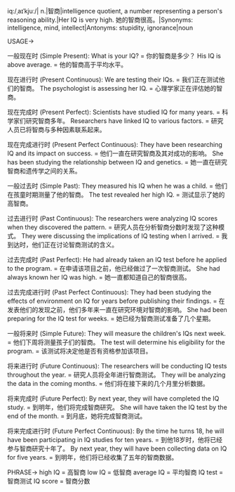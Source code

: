 iq:/ˌaɪˈkjuː/| n.|智商|intelligence quotient, a number representing a person's reasoning ability.|Her IQ is very high. 她的智商很高。|Synonyms: intelligence, mind, intellect|Antonyms: stupidity, ignorance|noun

USAGE->

一般现在时 (Simple Present):
What is your IQ? = 你的智商是多少？
His IQ is above average. = 他的智商高于平均水平。

现在进行时 (Present Continuous):
We are testing their IQs. = 我们正在测试他们的智商。
The psychologist is assessing her IQ. = 心理学家正在评估她的智商。

现在完成时 (Present Perfect):
Scientists have studied IQ for many years. = 科学家们研究智商多年。
Researchers have linked IQ to various factors. = 研究人员已将智商与多种因素联系起来。

现在完成进行时 (Present Perfect Continuous):
They have been researching IQ and its impact on success. = 他们一直在研究智商及其对成功的影响。
She has been studying the relationship between IQ and genetics. = 她一直在研究智商和遗传学之间的关系。

一般过去时 (Simple Past):
They measured his IQ when he was a child. = 他们在孩童时期测量了他的智商。
The test revealed her high IQ. = 测试显示了她的高智商。

过去进行时 (Past Continuous):
The researchers were analyzing IQ scores when they discovered the pattern. = 研究人员在分析智商分数时发现了这种模式。
They were discussing the implications of IQ testing when I arrived. = 我到达时，他们正在讨论智商测试的含义。

过去完成时 (Past Perfect):
He had already taken an IQ test before he applied to the program. = 在申请该项目之前，他已经做过了一次智商测试。
She had always known her IQ was high. = 她一直都知道自己的智商很高。


过去完成进行时 (Past Perfect Continuous):
They had been studying the effects of environment on IQ for years before publishing their findings. = 在发表他们的发现之前，他们多年来一直在研究环境对智商的影响。
She had been preparing for the IQ test for weeks. = 她已经为智商测试准备了几个星期。

一般将来时 (Simple Future):
They will measure the children's IQs next week. = 他们下周将测量孩子们的智商。
The test will determine his eligibility for the program. = 该测试将决定他是否有资格参加该项目。

将来进行时 (Future Continuous):
The researchers will be conducting IQ tests throughout the year. = 研究人员将全年进行智商测试。
They will be analyzing the data in the coming months. = 他们将在接下来的几个月里分析数据。

将来完成时 (Future Perfect):
By next year, they will have completed the IQ study. = 到明年，他们将完成智商研究。
She will have taken the IQ test by the end of the month. = 到月底，她将完成智商测试。

将来完成进行时 (Future Perfect Continuous):
By the time he turns 18, he will have been participating in IQ studies for ten years. = 到他18岁时，他将已经参与智商研究十年了。
By next year, they will have been collecting data on IQ for five years. = 到明年，他们将已经收集了五年的智商数据。

PHRASE->
high IQ = 高智商
low IQ = 低智商
average IQ = 平均智商
IQ test = 智商测试
IQ score = 智商分数
